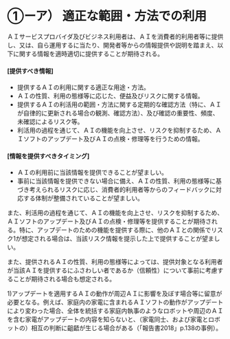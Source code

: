 # ①ーア） 適正な範囲・方法での利用

ＡＩサービスプロバイダ及びビジネス利用者は、ＡＩを消費者的利用者等に提供し、又は、自ら運用するに当たり、開発者等からの情報提供や説明を踏まえ、以下に関する情報を適時適切に提供することが期待される。
#### [提供すべき情報]
* 提供するＡＩの利用に関する適正な用途・方法。 
* ＡＩの性質、利用の態様等に応じた、便益及びリスクに関する情報。
* 提供するＡＩの利活用の範囲・方法に関する定期的な確認方法（特に、ＡＩが自律的に更新される場合の観測、確認方法）、及び確認の重要性、頻度、未確認によるリスク等。
* 利活用の過程を通じて、ＡＩの機能を向上させ、リスクを抑制するため、ＡＩソフトのアップデート及びＡＩの点検・修理等を行うための情報。

#### [情報を提供すべきタイミング]
* ＡＩの利用前に当該情報を提供できることが望ましい。
* 事前に当該情報を提供できない場合に備え、ＡＩの性質、利用の態様等に基づき考えられるリスクに応じ、消費者的利用者等からのフィードバックに対応する体制が整備されていることが望ましい。 

また、利活用の過程を通じて、ＡＩの機能を向上させ、リスクを抑制するため、ＡＩソフトのアップデート及びＡＩの点検・修理等を提供することが期待される。特に、アップデートのための機能を提供する際に、他のＡＩとの関係でリスク1が想定される場合は、当該リスク情報を提示した上で提供することが望ましい。

また、提供されるＡＩの性質、利用の態様等によっては、提供対象となる利用者が当該ＡＩを提供するにふさわしい者であるか（信頼性）について事前に考慮することが期待される場合も想定される。

1)アップデートを適用するＡＩの動作が周辺ＡＩに影響を及ぼす場合等に留意が必要となる。例えば、家庭内の家電に含まれるＡＩソフトの動作がアップデートにより変わった場合、全体を統括する家庭内執事のようなロボットや周辺のＡＩを含む家電がアップデートの内容を知らないと、（家電同士、および家電とロボットの）相互の判断に齟齬が生じる場合がある（「報告書2018」p.138の事例）。
